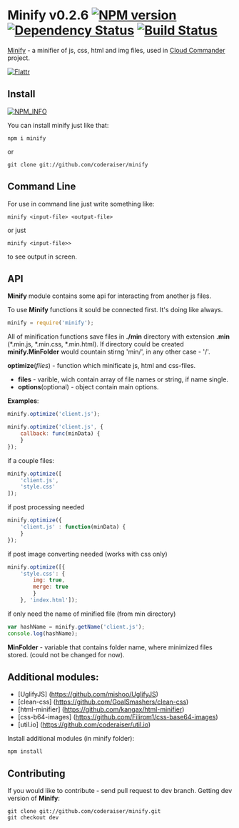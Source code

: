 Minify v0.2.6 [![NPM version][NPMIMGURL]][NPMURL] [![Dependency Status][DependencyStatusIMGURL]][DependencyStatusURL] [![Build Status][BuildStatusIMGURL]][BuildStatusURL]
===============
[NPMIMGURL]:                https://badge.fury.io/js/minify.png
[BuildStatusIMGURL]:        https://secure.travis-ci.org/coderaiser/minify.png?branch=dev
[DependencyStatusIMGURL]:   https://gemnasium.com/coderaiser/minify.png
[FlattrIMGURL]:             http://api.flattr.com/button/flattr-badge-large.png
[NPM_INFO_IMG]:             https://nodei.co/npm/minify.png?stars
[NPMURL]:                   //npmjs.org/package/minify
[BuildStatusURL]:           //travis-ci.org/coderaiser/minify  "Build Status"
[DependencyStatusURL]:      //gemnasium.com/coderaiser/minify "Dependency Status"
[FlattrURL]:                https://flattr.com/submit/auto?user_id=coderaiser&url=github.com/coderaiser/minify&title=minify&language=&tags=github&category=software

[Minify](http://coderaiser.github.io/minify "Minify") - a minifier of js, css, html and img files,
used in [Cloud Commander](http://cloudcmd.io "Cloud Commander") project.

[![Flattr][FlattrIMGURL]][FlattrURL]

Install
---------------
[![NPM_INFO][NPM_INFO_IMG]][NPMURL]

You can install minify just like that:

    npm i minify
or
    
    git clone git://github.com/coderaiser/minify

Command Line
---------------
For use in command line just write something like:

```
minify <input-file> <output-file>
```
or just 

```
minify <input-file>>
```

to see output in screen.

API
---------------
**Minify** module contains some api for interacting from another js files.

To use **Minify** functions it sould be connected first. It's doing like always.

```js
minify = require('minify');
```
All of minification functions save files in **./min** directory with
extension **.min** (*.min.js, *.min.css, *.min.html).
If directory could be created **minify.MinFolder** would countain stirng 'min/',
in any other case - '/'.

**optimize**(*files*) - function which minificate js, html and
css-files.
 - **files**                     - varible, wich contain array of file
names or string, if name single.
 - **options**(optional)           - object contain main options.

**Examples**:

```js
minify.optimize('client.js');
```

```js
minify.optimize('client.js', {
    callback: func(minData) {
    }
});
```

if a couple files:

```js
minify.optimize([
    'client.js',
    'style.css'
]);
```

if post processing needed 

```js
minify.optimize({
    'client.js' : function(minData) {
    }
});
```

if post image converting needed (works with css only)

```js
minify.optimize([{
    'style.css': {
        img: true,
        merge: true
        }
    }, 'index.html']);
```    

if only need the name of minified file (from min directory)

```js
var hashName = minify.getName('client.js');
console.log(hashName);
```

**MinFolder** - variable that contains folder name, where minimized files stored.
                (could not be changed for now).
                
Additional modules:
---------------
- [UglifyJS] (https://github.com/mishoo/UglifyJS)
- [clean-css] (https://github.com/GoalSmashers/clean-css)
- [html-minifier] (https://github.com/kangax/html-minifier)
- [css-b64-images] (https://github.com/Filirom1/css-base64-images)
- [util.io] (https://github.com/coderaiser/util.io)

Install additional modules (in minify folder):

    npm install

Contributing
---------------
If you would like to contribute - send pull request to dev branch.
Getting dev version of **Minify**:

    git clone git://github.com/coderaiser/minify.git
    git checkout dev
